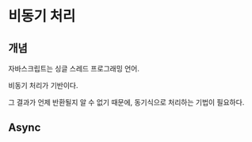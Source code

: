 # 비동기 처리

## 개념

자바스크립트는 싱글 스레드 프로그래밍 언어.

비동기 처리가 기반이다.

그 결과가 언제 반환될지 알 수 없기 때문에, 동기식으로 처리하는 기법이 필요하다.

## Async
